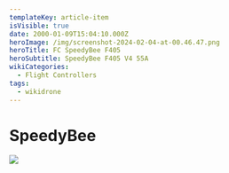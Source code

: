 ```yaml
---
templateKey: article-item
isVisible: true
date: 2000-01-09T15:04:10.000Z
heroImage: /img/screenshot-2024-02-04-at-00.46.47.png
heroTitle: FC SpeedyBee F405
heroSubtitle: SpeedyBee F405 V4 55A
wikiCategories:
  - Flight Controllers
tags:
  - wikidrone
---
```

# SpeedyBee

![](/img/sb_f405v4-other-2.jpg)

![]()